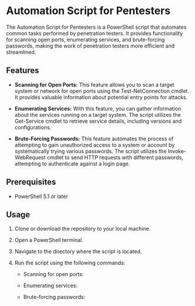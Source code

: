 # Automation Script for Pentesters

The Automation Script for Pentesters is a PowerShell script that automates common tasks performed by penetration testers. It provides functionality for scanning open ports, enumerating services, and brute-forcing passwords, making the work of penetration testers more efficient and streamlined.

## Features

- **Scanning for Open Ports:** This feature allows you to scan a target system or network for open ports using the Test-NetConnection cmdlet. It provides valuable information about potential entry points for attacks.

- **Enumerating Services:** With this feature, you can gather information about the services running on a target system. The script utilizes the Get-Service cmdlet to retrieve service details, including versions and configurations.

- **Brute-Forcing Passwords:** This feature automates the process of attempting to gain unauthorized access to a system or account by systematically trying various passwords. The script utilizes the Invoke-WebRequest cmdlet to send HTTP requests with different passwords, attempting to authenticate against a login page.

## Prerequisites

- PowerShell 5.1 or later

## Usage

1. Clone or download the repository to your local machine.

2. Open a PowerShell terminal.

3. Navigate to the directory where the script is located.

4. Run the script using the following commands:

   - Scanning for open ports:
     
   - Enumerating services:
     
   - Brute-forcing passwords:
     
